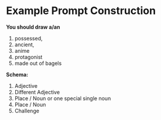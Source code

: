 # Example Prompt Construction

**You should draw a/an**
  1. possessed, 
  2. ancient, 
  3. anime
  4. protagonist
  5. made out of bagels

**Schema:**
  1. Adjective
  2. Different Adjective 
  3. Place / Noun or one special single noun
  4. Place / Noun
  5. Challenge 